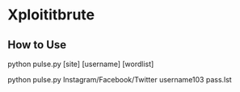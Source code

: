 # Xploititbrute
## How to Use

python pulse.py [site] [username] [wordlist]

python pulse.py Instagram/Facebook/Twitter username103 pass.lst
